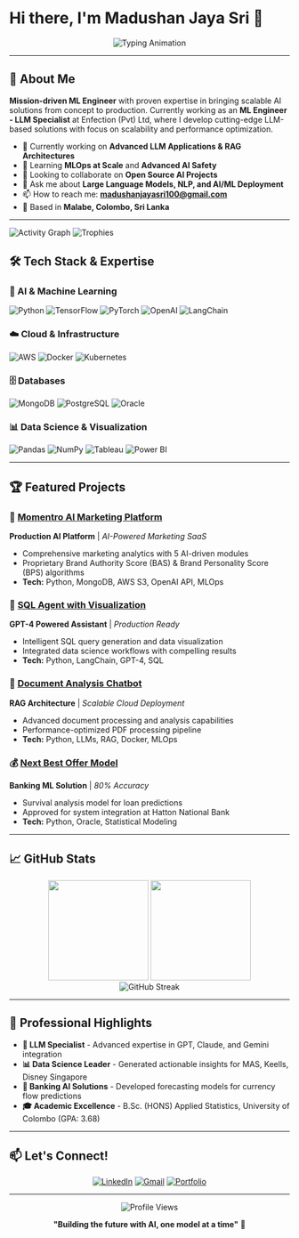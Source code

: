 # Hi there, I'm Madushan Jaya Sri 👋

<div align="center">
  <img src="https://readme-typing-svg.herokuapp.com?font=Fira+Code&size=30&duration=3000&pause=1000&color=2196F3&center=true&vCenter=true&width=600&lines=ML+Engineer+%7C+LLM+Specialist;AI+%26+Data+Science+Expert;Building+the+Future+with+AI" alt="Typing Animation" />
</div>

---

## 🚀 About Me

**Mission-driven ML Engineer** with proven expertise in bringing scalable AI solutions from concept to production. Currently working as an **ML Engineer - LLM Specialist** at Enfection (Pvt) Ltd, where I develop cutting-edge LLM-based solutions with focus on scalability and performance optimization.

- 🔭 Currently working on **Advanced LLM Applications & RAG Architectures**
- 🌱 Learning **MLOps at Scale** and **Advanced AI Safety**
- 👯 Looking to collaborate on **Open Source AI Projects**
- 💬 Ask me about **Large Language Models, NLP, and AI/ML Deployment**
- 📫 How to reach me: **madushanjayasri100@gmail.com**
- 📍 Based in **Malabe, Colombo, Sri Lanka**

---

![Activity Graph](https://github-readme-activity-graph.vercel.app/graph?username=Madushan-Jaya-Sri&theme=tokyo-night)
![Trophies](https://github-profile-trophy.vercel.app/?username=Madushan-Jaya-Sri&theme=tokyonight&column=7)
## 🛠️ Tech Stack & Expertise

### 🤖 AI & Machine Learning
![Python](https://img.shields.io/badge/Python-Expert-3776AB?style=for-the-badge&logo=python&logoColor=white)
![TensorFlow](https://img.shields.io/badge/TensorFlow-FF6F00?style=for-the-badge&logo=tensorflow&logoColor=white)
![PyTorch](https://img.shields.io/badge/PyTorch-EE4C2C?style=for-the-badge&logo=pytorch&logoColor=white)
![OpenAI](https://img.shields.io/badge/OpenAI-412991?style=for-the-badge&logo=openai&logoColor=white)
![LangChain](https://img.shields.io/badge/LangChain-121212?style=for-the-badge&logo=chainlink&logoColor=white)

### ☁️ Cloud & Infrastructure
![AWS](https://img.shields.io/badge/AWS-232F3E?style=for-the-badge&logo=amazon-aws&logoColor=white)
![Docker](https://img.shields.io/badge/Docker-2496ED?style=for-the-badge&logo=docker&logoColor=white)
![Kubernetes](https://img.shields.io/badge/Kubernetes-326CE5?style=for-the-badge&logo=kubernetes&logoColor=white)

### 🗄️ Databases
![MongoDB](https://img.shields.io/badge/MongoDB-47A248?style=for-the-badge&logo=mongodb&logoColor=white)
![PostgreSQL](https://img.shields.io/badge/PostgreSQL-316192?style=for-the-badge&logo=postgresql&logoColor=white)
![Oracle](https://img.shields.io/badge/Oracle-F80000?style=for-the-badge&logo=oracle&logoColor=white)

### 📊 Data Science & Visualization
![Pandas](https://img.shields.io/badge/Pandas-150458?style=for-the-badge&logo=pandas&logoColor=white)
![NumPy](https://img.shields.io/badge/NumPy-013243?style=for-the-badge&logo=numpy&logoColor=white)
![Tableau](https://img.shields.io/badge/Tableau-E97627?style=for-the-badge&logo=tableau&logoColor=white)
![Power BI](https://img.shields.io/badge/Power_BI-F2C811?style=for-the-badge&logo=powerbi&logoColor=black)

---

## 🏆 Featured Projects

### 🎯 [Momentro AI Marketing Platform](https://github.com/Madushan-Jaya-Sri/momentro-ai)
**Production AI Platform** | *AI-Powered Marketing SaaS*
- Comprehensive marketing analytics with 5 AI-driven modules
- Proprietary Brand Authority Score (BAS) & Brand Personality Score (BPS) algorithms
- **Tech:** Python, MongoDB, AWS S3, OpenAI API, MLOps

### 🤖 [SQL Agent with Visualization](https://github.com/Madushan-Jaya-Sri/sql-agent-viz)
**GPT-4 Powered Assistant** | *Production Ready*
- Intelligent SQL query generation and data visualization
- Integrated data science workflows with compelling results
- **Tech:** Python, LangChain, GPT-4, SQL

### 📄 [Document Analysis Chatbot](https://github.com/Madushan-Jaya-Sri/doc-analysis-bot)
**RAG Architecture** | *Scalable Cloud Deployment*
- Advanced document processing and analysis capabilities
- Performance-optimized PDF processing pipeline
- **Tech:** Python, LLMs, RAG, Docker, MLOps

### 💰 [Next Best Offer Model](https://github.com/Madushan-Jaya-Sri/nbo-model)
**Banking ML Solution** | *80% Accuracy*
- Survival analysis model for loan predictions
- Approved for system integration at Hatton National Bank
- **Tech:** Python, Oracle, Statistical Modeling

---

## 📈 GitHub Stats

<div align="center">
  <img height="180em" src="https://github-readme-stats.vercel.app/api?username=Madushan-Jaya-Sri&show_icons=true&theme=tokyonight&include_all_commits=true&count_private=true"/>
  <img height="180em" src="https://github-readme-stats.vercel.app/api/top-langs/?username=Madushan-Jaya-Sri&layout=compact&langs_count=8&theme=tokyonight"/>
</div>

<div align="center">
  <img src="https://github-readme-streak-stats.herokuapp.com/?user=Madushan-Jaya-Sri&theme=tokyonight" alt="GitHub Streak" />
</div>

---

## 🌟 Professional Highlights

- **🎯 LLM Specialist** - Advanced expertise in GPT, Claude, and Gemini integration
- **📊 Data Science Leader** - Generated actionable insights for MAS, Keells, Disney Singapore
- **🏦 Banking AI Solutions** - Developed forecasting models for currency flow predictions
- **🎓 Academic Excellence** - B.Sc. (HONS) Applied Statistics, University of Colombo (GPA: 3.68)

---

## 📫 Let's Connect!

<div align="center">
  
[![LinkedIn](https://img.shields.io/badge/LinkedIn-0077B5?style=for-the-badge&logo=linkedin&logoColor=white)](https://linkedin.com/in/madushan-jaya-sri-59069b226/)
[![Gmail](https://img.shields.io/badge/Gmail-D14836?style=for-the-badge&logo=gmail&logoColor=white)](mailto:madushanjayasri100@gmail.com)
[![Portfolio](https://img.shields.io/badge/Portfolio-255E63?style=for-the-badge&logo=About.me&logoColor=white)](https://lucent-creponne-786061.netlify.app/)

</div>

---

<div align="center">
  <img src="https://komarev.com/ghpvc/?username=Madushan-Jaya-Sri&color=blue&style=flat-square&label=Profile+Views" alt="Profile Views" />
</div>

<div align="center">
  
**"Building the future with AI, one model at a time"** 🚀

</div>
